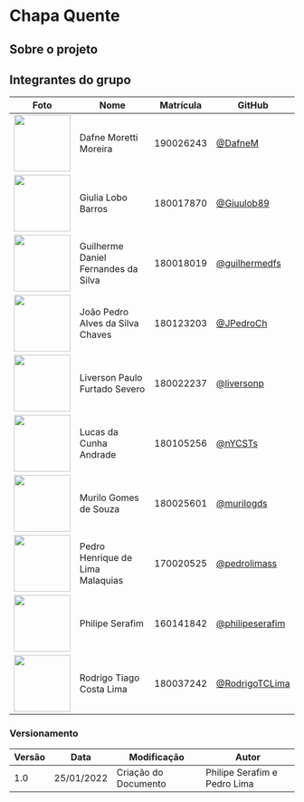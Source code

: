 # Chapa Quente

## Sobre o projeto

## Integrantes do grupo

| Foto                                                       | Nome            | Matrícula                | GitHub                                                   |
| ---------------------------------------------------------- | --------------- | ------------------------ | -------------------------------------------------------- |
| <img src="https://avatars.githubusercontent.com/u/54643335?v=4" width="100"> | Dafne Moretti Moreira | 190026243     | [@DafneM](https://github.com/DafneM)     |
| <img src="https://avatars.githubusercontent.com/u/42353909?v=4" width="100">          | Giulia Lobo Barros      | 180017870   | [@Giuulob89](https://github.com/Giuulob89) |
| <img src="https://avatars.githubusercontent.com/u/51761834?v=4" width="100">      | Guilherme Daniel Fernandes da Silva      | 180018019      | [@guilhermedfs](https://github.com/guilhermedfs)           |
| <img src="https://avatars.githubusercontent.com/u/48698461?v=4" width="100">        | João Pedro Alves da Silva Chaves | 180123203 | [@JPedroCh](https://github.com/JPedroCh)     |
| <img src="https://avatars.githubusercontent.com/u/45077010?v=4" width="100">        | Liverson Paulo Furtado Severo | 180022237 | [@liversonp](https://github.com/liversonp)     |
| <img src="https://avatars.githubusercontent.com/u/63932475?v=4" width="100">        | Lucas da Cunha Andrade | 180105256 | [@nYCSTs](https://github.com/nYCSTs)     |
| <img src="https://avatars.githubusercontent.com/u/48963324?v=4" width="100">        | Murilo Gomes de Souza | 180025601 | [@murilogds](https://github.com/murilogds)     |
| <img src="https://avatars.githubusercontent.com/u/48936052?v=4" width="100">        | Pedro Henrique de Lima Malaquias | 170020525 | [@pedrolimass](https://github.com/pedrolimass)     |
| <img src="https://avatars.githubusercontent.com/u/18237496?v=4" width="100">        | Philipe Serafim | 160141842 | [@philipeserafim](https://github.com/philipeserafim)     |
| <img src="https://avatars.githubusercontent.com/u/48688714?v=4" width="100">        | Rodrigo Tiago Costa Lima | 180037242 | [@RodrigoTCLima](https://github.com/RodrigoTCLima)     |

### Versionamento

| Versão | Data       | Modificação          | Autor                        |
| ------ | ---------- | -------------------- | ---------------------------- |
| 1.0    | 25/01/2022 | Criação do Documento | Philipe Serafim e Pedro Lima |
